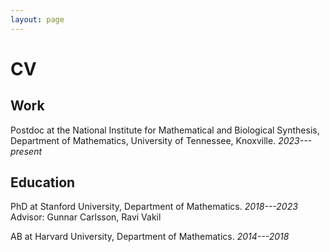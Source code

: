 ```yaml
---
layout: page
---
```

# CV

## Work

Postdoc at the National Institute for Mathematical and Biological Synthesis, Department of Mathematics, University of Tennessee, Knoxville. *2023---present*

## Education
PhD at Stanford University, Department of Mathematics. *2018---2023*
Advisor: Gunnar Carlsson, Ravi Vakil

AB at Harvard University, Department of Mathematics. *2014---2018*
